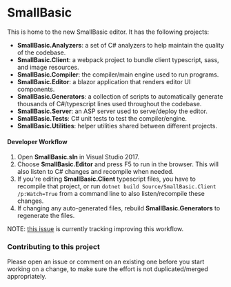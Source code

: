 # SmallBasic

This is home to the new SmallBasic editor. It has the following projects:
* **SmallBasic.Analyzers**: a set of C# analyzers to help maintain the quality of the codebase.
* **SmallBasic.Client**: a webpack project to bundle client typescript, sass, and image resources.
* **SmallBasic.Compiler**: the compiler/main engine used to run programs.
* **SmallBasic.Editor**: a blazor application that renders editor UI components.
* **SmallBasic.Generators**: a collection of scripts to automatically generate thousands of C#/typescript lines used throughout the codebase.
* **SmallBasic.Server**: an ASP server used to serve/deploy the editor.
* **SmallBasic.Tests**: C# unit tests to test the compiler/engine.
* **SmallBasic.Utilities**: helper utilities shared between different projects.

#### Developer Workflow

1. Open **SmallBasic.sln** in Visual Studio 2017.
2. Choose **SmallBasic.Editor** and press F5 to run in the browser. This will also listen to C# changes and recompile when needed.
3. If you're editing **SmallBasic.Client** typescript files, you have to recompile that project, or run `dotnet build Source/SmallBasic.Client /p:Watch=True` from a command line to also listen/recompile these changes.
4. If changing any auto-generated files, rebuild **SmallBasic.Generators** to regenerate the files.

NOTE: [this issue](https://github.com/sb/smallbasic-editor/issues/2) is currently tracking improving this workflow.

### Contributing to this project

Please open an issue or comment on an existing one before you start working on a change, to make sure the effort is not duplicated/merged appropriately.
